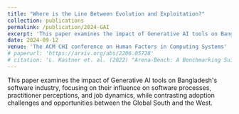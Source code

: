 ```yaml
---
title: "Where is the Line Between Evolution and Exploitation?"
collection: publications
permalink: /publication/2024-GAI
excerpt: 'This paper examines the impact of Generative AI tools on Bangladesh's software industry, focusing on their influence on software processes, practitioner perceptions, and job dynamics, while contrasting adoption challenges and opportunities between the Global South and the West.'
date: 2024-09-12
venue: 'The ACM CHI conference on Human Factors in Computing Systems'
# paperurl: 'https://arxiv.org/abs/2206.05728'
# citation: 'L. Kastner et. al. (2022) "Arena-Bench: A Benchmarking Suite for Obstacle Avoidance Approaches in Highly Dynamic Environments" Robotics and Automation Letters.'
---
```

This paper examines the impact of Generative AI tools on Bangladesh's software industry, focusing on their influence on software processes, practitioner perceptions, and job dynamics, while contrasting adoption challenges and opportunities between the Global South and the West.

<!-- [Download paper here](https://arxiv.org/abs/2206.05728) -->

<!-- Recommended citation: L. Kastner et. al. (2022) "Arena-Bench: A Benchmarking Suite for Obstacle Avoidance Approaches in Highly Dynamic Environments" Robotics and Automation Letters. -->